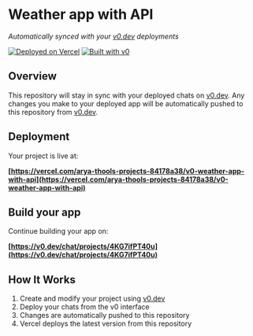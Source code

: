 # Weather app with API

*Automatically synced with your [v0.dev](https://v0.dev) deployments*

[![Deployed on Vercel](https://img.shields.io/badge/Deployed%20on-Vercel-black?style=for-the-badge&logo=vercel)](https://vercel.com/arya-thools-projects-84178a38/v0-weather-app-with-api)
[![Built with v0](https://img.shields.io/badge/Built%20with-v0.dev-black?style=for-the-badge)](https://v0.dev/chat/projects/4KG7ifPT40u)

## Overview

This repository will stay in sync with your deployed chats on [v0.dev](https://v0.dev).
Any changes you make to your deployed app will be automatically pushed to this repository from [v0.dev](https://v0.dev).

## Deployment

Your project is live at:

**[https://vercel.com/arya-thools-projects-84178a38/v0-weather-app-with-api](https://vercel.com/arya-thools-projects-84178a38/v0-weather-app-with-api)**

## Build your app

Continue building your app on:

**[https://v0.dev/chat/projects/4KG7ifPT40u](https://v0.dev/chat/projects/4KG7ifPT40u)**

## How It Works

1. Create and modify your project using [v0.dev](https://v0.dev)
2. Deploy your chats from the v0 interface
3. Changes are automatically pushed to this repository
4. Vercel deploys the latest version from this repository